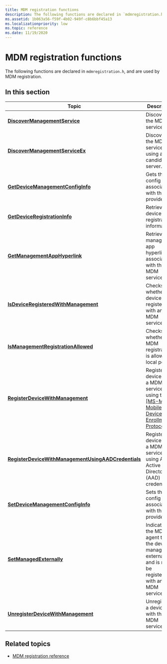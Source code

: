 ```yaml
---
title: MDM registration functions
description: The following functions are declared in `mdmregistration.h`, and are used by MDM registration.
ms.assetid: 1b063a56-f59f-4b02-949f-c8b6bbf45a13
ms.localizationpriority: low
ms.topic: reference
ms.date: 11/19/2020
---
```


# MDM registration functions

The following functions are declared in `mdmregistration.h`, and are used by MDM registration.

## In this section

| Topic | Description |
|-|-|
| [**DiscoverManagementService**](/windows/win32/api/MDMRegistration/nf-mdmregistration-discovermanagementservice) | Discovers the MDM service. |
| [**DiscoverManagementServiceEx**](/windows/win32/api/MDMRegistration/nf-mdmregistration-discovermanagementserviceex) | Discovers the MDM service using a candidate server. |
| [**GetDeviceManagementConfigInfo**](/windows/win32/api/mdmregistration/nf-mdmregistration-getdevicemanagementconfiginfo) | Gets the config info associated with the provider ID. |
| [**GetDeviceRegistrationInfo**](/windows/win32/api/MDMRegistration/nf-mdmregistration-getdeviceregistrationinfo) | Retrieves the device registration information. |
| [**GetManagementAppHyperlink**](/windows/win32/api/MDMRegistration/nf-mdmregistration-getmanagementapphyperlink) | Retrieves the management app hyperlink associated with the MDM service. |
| [**IsDeviceRegisteredWithManagement**](/windows/win32/api/MDMRegistration/nf-mdmregistration-isdeviceregisteredwithmanagement) | Checks whether the device is registered with an MDM service. |
| [**IsManagementRegistrationAllowed**](/windows/win32/api/MDMRegistration/nf-mdmregistration-ismanagementregistrationallowed) | Checks whether MDM registration is allowed by local policy. |
| [**RegisterDeviceWithManagement**](/windows/win32/api/MDMRegistration/nf-mdmregistration-registerdevicewithmanagement) | Registers a device with a MDM service, using the [\[MS-MDE\]: Mobile Device Enrollment Protocol](/openspecs/windows_protocols/ms-mde/5c841535-042e-489e-913c-9d783d741267). |
| [**RegisterDeviceWithManagementUsingAADCredentials**](/windows/win32/api/MDMRegistration/nf-mdmregistration-registerdevicewithmanagementusingaadcredentials) | Registers a device with a MDM service, using Azure Active Directory (AAD) credentials. |
| [**SetDeviceManagementConfigInfo**](/windows/win32/api/mdmregistration/nf-mdmregistration-setdevicemanagementconfiginfo) | Sets the config info associated with the provider ID. |
| [**SetManagedExternally**](/windows/win32/api/MDMRegistration/nf-mdmregistration-setmanagedexternally) | Indicates to the MDM agent that the device is managed externally and is not to be registered with an MDM service. |
| [**UnregisterDeviceWithManagement**](/windows/win32/api/MDMRegistration/nf-mdmregistration-unregisterdevicewithmanagement) | Unregisters a device with the MDM service. |

## Related topics

* [MDM registration reference](./mdm-registration-reference.md)
